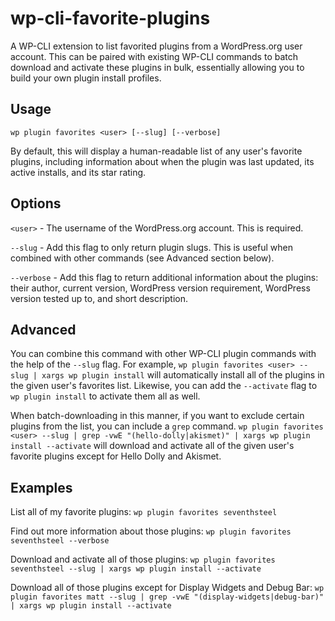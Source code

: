 # wp-cli-favorite-plugins

A WP-CLI extension to list favorited plugins from a WordPress.org user account. This can be paired with existing WP-CLI commands to batch download and activate these plugins in bulk, essentially allowing you to build your own plugin install profiles.

## Usage

`wp plugin favorites <user> [--slug] [--verbose]`

By default, this will display a human-readable list of any user's favorite plugins, including information about when the plugin was last updated, its active installs, and its star rating.

## Options

`<user>` - The username of the WordPress.org account. This is required.

`--slug` - Add this flag to only return plugin slugs. This is useful when combined with other commands (see Advanced section below).

`--verbose` - Add this flag to return additional information about the plugins: their author, current version, WordPress version requirement, WordPress version tested up to, and short description.

## Advanced

You can combine this command with other WP-CLI plugin commands with the help of the `--slug` flag. For example, `wp plugin favorites <user> --slug | xargs wp plugin install` will automatically install all of the plugins in the given user's favorites list. Likewise, you can add the `--activate` flag to `wp plugin install` to activate them all as well.

When batch-downloading in this manner, if you want to exclude certain plugins from the list, you can include a `grep` command. `wp plugin favorites <user> --slug | grep -vwE "(hello-dolly|akismet)" | xargs wp plugin install --activate` will download and activate all of the given user's favorite plugins except for Hello Dolly and Akismet.

## Examples

List all of my favorite plugins:
`wp plugin favorites seventhsteel`

Find out more information about those plugins:
`wp plugin favorites seventhsteel --verbose`

Download and activate all of those plugins:
`wp plugin favorites seventhsteel --slug | xargs wp plugin install --activate`

Download all of those plugins except for Display Widgets and Debug Bar:
`wp plugin favorites matt --slug | grep -vwE "(display-widgets|debug-bar)" | xargs wp plugin install --activate`
